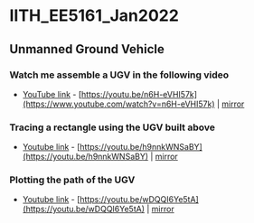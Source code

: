 # IITH_EE5161_Jan2022

## Unmanned Ground Vehicle

### Watch me assemble a UGV in the following video

- [YouTube link](https://youtu.be/n6H-eVHI57k) - [https://youtu.be/n6H-eVHI57k](https://www.youtube.com/watch?v=n6H-eVHI57k) | [mirror](https://yewtu.be/watch?v=n6H-eVHI57k)

### Tracing a rectangle using the UGV built above

- [Youtube link](https://youtu.be/h9nnkWNSaBY) - [https://youtu.be/h9nnkWNSaBY](https://youtu.be/h9nnkWNSaBY) | [mirror](https://y.com.cm/watch?v=h9nnkWNSaBY)

### Plotting the path of the UGV

- [Youtube link](https://youtu.be/wDQQI6Ye5tA) - [https://youtu.be/wDQQI6Ye5tA](https://youtu.be/wDQQI6Ye5tA) | [mirror](https://y.com.cm/watch?v=wDQQI6Ye5tA)
